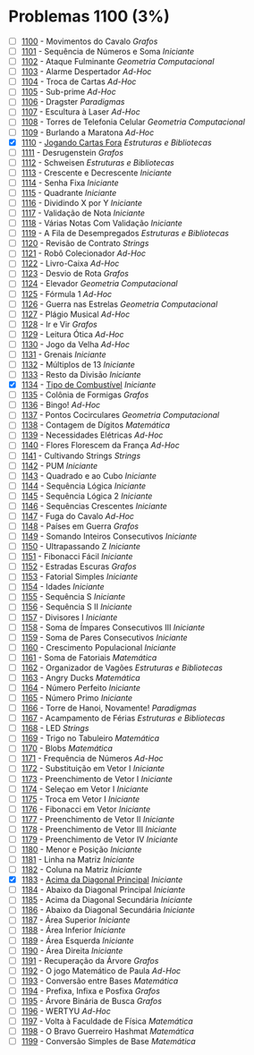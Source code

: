 # Problemas 1100 (3%)

- [ ]  [1100](https://www.beecrowd.com.br/repository/UOJ_1100.html) - Movimentos do Cavalo *Grafos*
- [ ]  [1101](https://www.beecrowd.com.br/repository/UOJ_1101.html) - Sequência de Números e Soma *Iniciante*
- [ ]  [1102](https://www.beecrowd.com.br/repository/UOJ_1102.html) - Ataque Fulminante *Geometria Computacional*
- [ ]  [1103](https://www.beecrowd.com.br/repository/UOJ_1103.html) - Alarme Despertador *Ad-Hoc*
- [ ]  [1104](https://www.beecrowd.com.br/repository/UOJ_1104.html) - Troca de Cartas *Ad-Hoc*
- [ ]  [1105](https://www.beecrowd.com.br/repository/UOJ_1105.html) - Sub-prime *Ad-Hoc*
- [ ]  [1106](https://www.beecrowd.com.br/repository/UOJ_1106.html) - Dragster *Paradigmas*
- [ ]  [1107](https://www.beecrowd.com.br/repository/UOJ_1107.html) - Escultura à Laser *Ad-Hoc*
- [ ]  [1108](https://www.beecrowd.com.br/repository/UOJ_1108.html) - Torres de Telefonia Celular *Geometria Computacional*
- [ ]  [1109](https://www.beecrowd.com.br/repository/UOJ_1109.html) - Burlando a Maratona *Ad-Hoc*
- [x]  [1110](https://www.beecrowd.com.br/repository/UOJ_1110.html) - [Jogando Cartas Fora](1110/Main.java) *Estruturas e Bibliotecas*
- [ ]  [1111](https://www.beecrowd.com.br/repository/UOJ_1111.html) - Desrugenstein *Grafos*
- [ ]  [1112](https://www.beecrowd.com.br/repository/UOJ_1112.html) - Schweisen *Estruturas e Bibliotecas*
- [ ]  [1113](https://www.beecrowd.com.br/repository/UOJ_1113.html) - Crescente e Decrescente *Iniciante*
- [ ]  [1114](https://www.beecrowd.com.br/repository/UOJ_1114.html) - Senha Fixa *Iniciante*
- [ ]  [1115](https://www.beecrowd.com.br/repository/UOJ_1115.html) - Quadrante *Iniciante*
- [ ]  [1116](https://www.beecrowd.com.br/repository/UOJ_1116.html) - Dividindo X por Y *Iniciante*
- [ ]  [1117](https://www.beecrowd.com.br/repository/UOJ_1117.html) - Validação de Nota *Iniciante*
- [ ]  [1118](https://www.beecrowd.com.br/repository/UOJ_1118.html) - Várias Notas Com Validação *Iniciante*
- [ ]  [1119](https://www.beecrowd.com.br/repository/UOJ_1119.html) - A Fila de Desempregados *Estruturas e Bibliotecas*
- [ ]  [1120](https://www.beecrowd.com.br/repository/UOJ_1120.html) - Revisão de Contrato *Strings*
- [ ]  [1121](https://www.beecrowd.com.br/repository/UOJ_1121.html) - Robô Colecionador *Ad-Hoc*
- [ ]  [1122](https://www.beecrowd.com.br/repository/UOJ_1122.html) - Livro-Caixa *Ad-Hoc*
- [ ]  [1123](https://www.beecrowd.com.br/repository/UOJ_1123.html) - Desvio de Rota *Grafos*
- [ ]  [1124](https://www.beecrowd.com.br/repository/UOJ_1124.html) - Elevador *Geometria Computacional*
- [ ]  [1125](https://www.beecrowd.com.br/repository/UOJ_1125.html) - Fórmula 1 *Ad-Hoc*
- [ ]  [1126](https://www.beecrowd.com.br/repository/UOJ_1126.html) - Guerra nas Estrelas *Geometria Computacional*
- [ ]  [1127](https://www.beecrowd.com.br/repository/UOJ_1127.html) - Plágio Musical *Ad-Hoc*
- [ ]  [1128](https://www.beecrowd.com.br/repository/UOJ_1128.html) - Ir e Vir *Grafos*
- [ ]  [1129](https://www.beecrowd.com.br/repository/UOJ_1129.html) - Leitura Ótica *Ad-Hoc*
- [ ]  [1130](https://www.beecrowd.com.br/repository/UOJ_1130.html) - Jogo da Velha *Ad-Hoc*
- [ ]  [1131](https://www.beecrowd.com.br/repository/UOJ_1131.html) - Grenais *Iniciante*
- [ ]  [1132](https://www.beecrowd.com.br/repository/UOJ_1132.html) - Múltiplos de 13 *Iniciante*
- [ ]  [1133](https://www.beecrowd.com.br/repository/UOJ_1133.html) - Resto da Divisão *Iniciante*
- [x]  [1134](https://www.beecrowd.com.br/repository/UOJ_1134.html) - [Tipo de Combustível](1134/Main.java) *Iniciante*
- [ ]  [1135](https://www.beecrowd.com.br/repository/UOJ_1135.html) - Colônia de Formigas *Grafos*
- [ ]  [1136](https://www.beecrowd.com.br/repository/UOJ_1136.html) - Bingo! *Ad-Hoc*
- [ ]  [1137](https://www.beecrowd.com.br/repository/UOJ_1137.html) - Pontos Cocirculares *Geometria Computacional*
- [ ]  [1138](https://www.beecrowd.com.br/repository/UOJ_1138.html) - Contagem de Dígitos *Matemática*
- [ ]  [1139](https://www.beecrowd.com.br/repository/UOJ_1139.html) - Necessidades Elétricas *Ad-Hoc*
- [ ]  [1140](https://www.beecrowd.com.br/repository/UOJ_1140.html) - Flores Florescem da França *Ad-Hoc*
- [ ]  [1141](https://www.beecrowd.com.br/repository/UOJ_1141.html) - Cultivando Strings *Strings*
- [ ]  [1142](https://www.beecrowd.com.br/repository/UOJ_1142.html) - PUM *Iniciante*
- [ ]  [1143](https://www.beecrowd.com.br/repository/UOJ_1143.html) - Quadrado e ao Cubo *Iniciante*
- [ ]  [1144](https://www.beecrowd.com.br/repository/UOJ_1144.html) - Sequência Lógica *Iniciante*
- [ ]  [1145](https://www.beecrowd.com.br/repository/UOJ_1145.html) - Sequência Lógica 2 *Iniciante*
- [ ]  [1146](https://www.beecrowd.com.br/repository/UOJ_1146.html) - Sequências Crescentes *Iniciante*
- [ ]  [1147](https://www.beecrowd.com.br/repository/UOJ_1147.html) - Fuga do Cavalo *Ad-Hoc*
- [ ]  [1148](https://www.beecrowd.com.br/repository/UOJ_1148.html) - Países em Guerra *Grafos*
- [ ]  [1149](https://www.beecrowd.com.br/repository/UOJ_1149.html) - Somando Inteiros Consecutivos *Iniciante*
- [ ]  [1150](https://www.beecrowd.com.br/repository/UOJ_1150.html) - Ultrapassando Z *Iniciante*
- [ ]  [1151](https://www.beecrowd.com.br/repository/UOJ_1151.html) - Fibonacci Fácil *Iniciante*
- [ ]  [1152](https://www.beecrowd.com.br/repository/UOJ_1152.html) - Estradas Escuras *Grafos*
- [ ]  [1153](https://www.beecrowd.com.br/repository/UOJ_1153.html) - Fatorial Simples *Iniciante*
- [ ]  [1154](https://www.beecrowd.com.br/repository/UOJ_1154.html) - Idades *Iniciante*
- [ ]  [1155](https://www.beecrowd.com.br/repository/UOJ_1155.html) - Sequência S *Iniciante*
- [ ]  [1156](https://www.beecrowd.com.br/repository/UOJ_1156.html) - Sequência S II *Iniciante*
- [ ]  [1157](https://www.beecrowd.com.br/repository/UOJ_1157.html) - Divisores I *Iniciante*
- [ ]  [1158](https://www.beecrowd.com.br/repository/UOJ_1158.html) - Soma de Ímpares Consecutivos III *Iniciante*
- [ ]  [1159](https://www.beecrowd.com.br/repository/UOJ_1159.html) - Soma de Pares Consecutivos *Iniciante*
- [ ]  [1160](https://www.beecrowd.com.br/repository/UOJ_1160.html) - Crescimento Populacional *Iniciante*
- [ ]  [1161](https://www.beecrowd.com.br/repository/UOJ_1161.html) - Soma de Fatoriais *Matemática*
- [ ]  [1162](https://www.beecrowd.com.br/repository/UOJ_1162.html) - Organizador de Vagões *Estruturas e Bibliotecas*
- [ ]  [1163](https://www.beecrowd.com.br/repository/UOJ_1163.html) - Angry Ducks *Matemática*
- [ ]  [1164](https://www.beecrowd.com.br/repository/UOJ_1164.html) - Número Perfeito *Iniciante*
- [ ]  [1165](https://www.beecrowd.com.br/repository/UOJ_1165.html) - Número Primo *Iniciante*
- [ ]  [1166](https://www.beecrowd.com.br/repository/UOJ_1166.html) - Torre de Hanoi, Novamente! *Paradigmas*
- [ ]  [1167](https://www.beecrowd.com.br/repository/UOJ_1167.html) - Acampamento de Férias *Estruturas e Bibliotecas*
- [ ]  [1168](https://www.beecrowd.com.br/repository/UOJ_1168.html) - LED *Strings*
- [ ]  [1169](https://www.beecrowd.com.br/repository/UOJ_1169.html) - Trigo no Tabuleiro *Matemática*
- [ ]  [1170](https://www.beecrowd.com.br/repository/UOJ_1170.html) - Blobs *Matemática*
- [ ]  [1171](https://www.beecrowd.com.br/repository/UOJ_1171.html) - Frequência de Números *Ad-Hoc*
- [ ]  [1172](https://www.beecrowd.com.br/repository/UOJ_1172.html) - Substituição em Vetor I *Iniciante*
- [ ]  [1173](https://www.beecrowd.com.br/repository/UOJ_1173.html) - Preenchimento de Vetor I *Iniciante*
- [ ]  [1174](https://www.beecrowd.com.br/repository/UOJ_1174.html) - Seleçao em Vetor I *Iniciante*
- [ ]  [1175](https://www.beecrowd.com.br/repository/UOJ_1175.html) - Troca em Vetor I *Iniciante*
- [ ]  [1176](https://www.beecrowd.com.br/repository/UOJ_1176.html) - Fibonacci em Vetor *Iniciante*
- [ ]  [1177](https://www.beecrowd.com.br/repository/UOJ_1177.html) - Preenchimento de Vetor II *Iniciante*
- [ ]  [1178](https://www.beecrowd.com.br/repository/UOJ_1178.html) - Preenchimento de Vetor III *Iniciante*
- [ ]  [1179](https://www.beecrowd.com.br/repository/UOJ_1179.html) - Preenchimento de Vetor IV *Iniciante*
- [ ]  [1180](https://www.beecrowd.com.br/repository/UOJ_1180.html) - Menor e Posição *Iniciante*
- [ ]  [1181](https://www.beecrowd.com.br/repository/UOJ_1181.html) - Linha na Matriz *Iniciante*
- [ ]  [1182](https://www.beecrowd.com.br/repository/UOJ_1182.html) - Coluna na Matriz *Iniciante*
- [x]  [1183](https://www.beecrowd.com.br/repository/UOJ_1183.html) - [Acima da Diagonal Principal](1183/Main.java) *Iniciante*
- [ ]  [1184](https://www.beecrowd.com.br/repository/UOJ_1184.html) - Abaixo da Diagonal Principal *Iniciante*
- [ ]  [1185](https://www.beecrowd.com.br/repository/UOJ_1185.html) - Acima da Diagonal Secundária *Iniciante*
- [ ]  [1186](https://www.beecrowd.com.br/repository/UOJ_1186.html) - Abaixo da Diagonal Secundária *Iniciante*
- [ ]  [1187](https://www.beecrowd.com.br/repository/UOJ_1187.html) - Área Superior *Iniciante*
- [ ]  [1188](https://www.beecrowd.com.br/repository/UOJ_1188.html) - Área Inferior *Iniciante*
- [ ]  [1189](https://www.beecrowd.com.br/repository/UOJ_1189.html) - Área Esquerda *Iniciante*
- [ ]  [1190](https://www.beecrowd.com.br/repository/UOJ_1190.html) - Área Direita *Iniciante*
- [ ]  [1191](https://www.beecrowd.com.br/repository/UOJ_1191.html) - Recuperação da Árvore *Grafos*
- [ ]  [1192](https://www.beecrowd.com.br/repository/UOJ_1192.html) - O jogo Matemático de Paula *Ad-Hoc*
- [ ]  [1193](https://www.beecrowd.com.br/repository/UOJ_1193.html) - Conversão entre Bases *Matemática*
- [ ]  [1194](https://www.beecrowd.com.br/repository/UOJ_1194.html) - Prefixa, Infixa e Posfixa *Grafos*
- [ ]  [1195](https://www.beecrowd.com.br/repository/UOJ_1195.html) - Árvore Binária de Busca *Grafos*
- [ ]  [1196](https://www.beecrowd.com.br/repository/UOJ_1196.html) - WERTYU *Ad-Hoc*
- [ ]  [1197](https://www.beecrowd.com.br/repository/UOJ_1197.html) - Volta à Faculdade de Física *Matemática*
- [ ]  [1198](https://www.beecrowd.com.br/repository/UOJ_1198.html) - O Bravo Guerreiro Hashmat *Matemática*
- [ ]  [1199](https://www.beecrowd.com.br/repository/UOJ_1199.html) - Conversão Simples de Base *Matemática*
